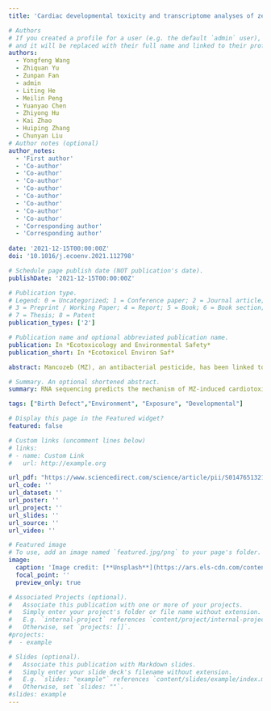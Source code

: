 ```yaml
---
title: 'Cardiac developmental toxicity and transcriptome analyses of zebrafish (Danio rerio) embryos exposed to Mancozeb'

# Authors
# If you created a profile for a user (e.g. the default `admin` user), write the username (folder name) here
# and it will be replaced with their full name and linked to their profile.
authors:
  - Yongfeng Wang
  - Zhiquan Yu 
  - Zunpan Fan
  - admin
  - Liting He
  - Meilin Peng
  - Yuanyao Chen 
  - Zhiyong Hu
  - Kai Zhao  
  - Huiping Zhang
  - Chunyan Liu  
# Author notes (optional)
author_notes:
  - 'First author'
  - 'Co-author'
  - 'Co-author' 
  - 'Co-author'
  - 'Co-author' 
  - 'Co-author'
  - 'Co-author' 
  - 'Co-author'
  - 'Co-author'   
  - 'Corresponding author'
  - 'Corresponding author'
  
date: '2021-12-15T00:00:00Z'
doi: '10.1016/j.ecoenv.2021.112798'

# Schedule page publish date (NOT publication's date).
publishDate: '2021-12-15T00:00:00Z'

# Publication type.
# Legend: 0 = Uncategorized; 1 = Conference paper; 2 = Journal article;
# 3 = Preprint / Working Paper; 4 = Report; 5 = Book; 6 = Book section;
# 7 = Thesis; 8 = Patent
publication_types: ['2']

# Publication name and optional abbreviated publication name.
publication: In *Ecotoxicology and Environmental Safety*
publication_short: In *Ecotoxicol Environ Saf*

abstract: Mancozeb (MZ), an antibacterial pesticide, has been linked to reproductive toxicity, neurotoxicity, and endocrine disruption. However, whether MZ has cardiactoxicity is unclear. In this study, the cardiotoxic effects of exposure to environment-related MZ concentrations ranging from 1.88 μM to 7.52 μM were evaluated at the larval stage of zebrafish. Transcriptome sequencing predicted the mechanism of MZ-induced cardiac developmental toxicity in zebrafish by enrichment analysis of Kyoto Encyclopedia of Genes and Genomes (KEGG) and Gene Ontology (GO). Consistent with morphological changes, the osm, pfkfb3, foxh1, stc1, and nrarpb genes may effect normal development of zebrafish heart by activating NOTCH signaling pathways, resulting in pericardial edema, myocardial fibrosis, and congestion in the heart area. Moreover, differential gene expression analysis indicated that cyp-related genes (cyp1c2 and cyp3c3) were significantly upregulated after MZ treatment, which may be related to apoptosis of myocardial cells. These results were verified by real-time quantitative RT-qPCR and acridine orange staining. Our findings suggest that MZ-mediated cardiotoxic development of zebrafish larvae may be related to the activation of Notch and apoptosis-related signaling pathways.

# Summary. An optional shortened abstract.
summary: RNA sequencing predicts the mechanism of MZ-induced cardiotoxicity in zebrafish. Transcriptomic analysis indicated the Notch signaling pathway may be related to the cardiotoxicity of zebrafish embryos. Activating AhR signaling pathway may be related to zebrafish cardiomyocyte apoptosis and cardiac malformations.

tags: ["Birth Defect","Environment", "Exposure", "Developmental"]

# Display this page in the Featured widget?
featured: false

# Custom links (uncomment lines below)
# links:
# - name: Custom Link
#   url: http://example.org

url_pdf: "https://www.sciencedirect.com/science/article/pii/S0147651321009106/pdfft?md5=599b5fe3614d2a081e2b9995fce711b4&pid=1-s2.0-S0147651321009106-main.pdf"
url_code: ''
url_dataset: ''
url_poster: ''
url_project: ''
url_slides: ''
url_source: ''
url_video: ''

# Featured image
# To use, add an image named `featured.jpg/png` to your page's folder.
image:
  caption: 'Image credit: [**Unsplash**](https://ars.els-cdn.com/content/image/1-s2.0-S0147651321009106-ga1_lrg.jpg)'
  focal_point: ''
  preview_only: true

# Associated Projects (optional).
#   Associate this publication with one or more of your projects.
#   Simply enter your project's folder or file name without extension.
#   E.g. `internal-project` references `content/project/internal-project/index.md`.
#   Otherwise, set `projects: []`.
#projects:
#  - example

# Slides (optional).
#   Associate this publication with Markdown slides.
#   Simply enter your slide deck's filename without extension.
#   E.g. `slides: "example"` references `content/slides/example/index.md`.
#   Otherwise, set `slides: ""`.
#slides: example
---
```

